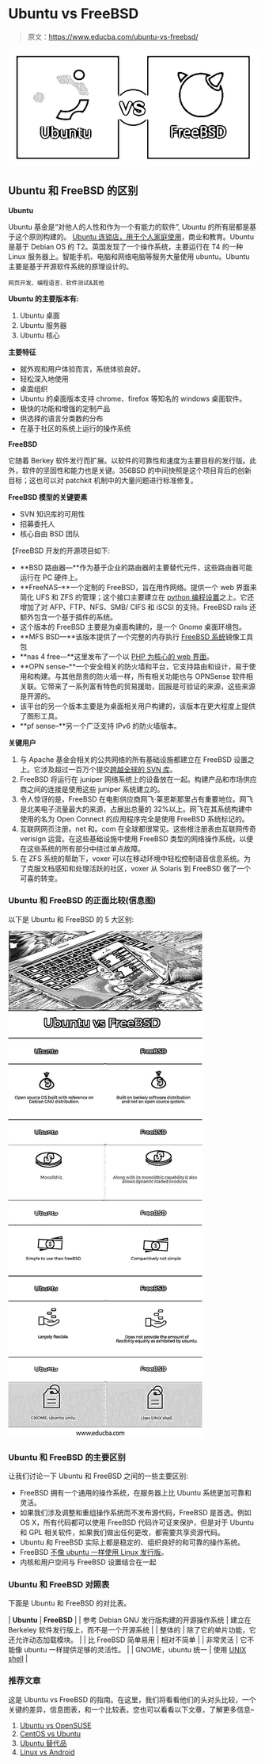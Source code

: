 # Ubuntu vs FreeBSD

> 原文：<https://www.educba.com/ubuntu-vs-freebsd/>

![Ubuntu vs FreeBSD](img/efa8523ddcef257eed07dbea72d56b1c.png)



## Ubuntu 和 FreeBSD 的区别

**Ubuntu**

Ubuntu 基金是“对他人的人性和作为一个有能力的软件”, Ubuntu 的所有层都是基于这个原则构建的。 [Ubuntu 连锁店，用于个人家庭使用](https://www.educba.com/uses-of-ubuntu/)，商业和教育。Ubuntu 是基于 Debian OS 的 T2。英国发现了一个操作系统，主要运行在 T4 的一种 Linux 服务器上。智能手机、电脑和网络电脑等服务大量使用 ubuntu。Ubuntu 主要是基于开源软件系统的原理设计的。

<small>网页开发、编程语言、软件测试&其他</small>

**Ubuntu 的主要版本有:**

1.  Ubuntu 桌面
2.  Ubuntu 服务器
3.  Ubuntu 核心

**主要特征**

*   就外观和用户体验而言，系统体验良好。
*   轻松深入地使用
*   桌面组织
*   Ubuntu 的桌面版本支持 chrome、firefox 等知名的 windows 桌面软件。
*   极快的功能和增强的定制产品
*   供选择的语言分类数的分布
*   在基于社区的系统上运行的操作系统

**FreeBSD**

它随着 Berkey 软件发行而扩展。以软件的可靠性和速度为主要目标的发行版。此外，软件的坚固性和能力也是关键。356BSD 的中间快照是这个项目背后的创新目标；这也可以对 patchkit 机制中的大量问题进行标准修复。

**FreeBSD 模型的关键要素**

*   SVN 知识库的可用性
*   招募委托人
*   核心自由 BSD 团队

【FreeBSD 开发的开源项目如下:

*   **BSD 路由器—**作为基于企业的路由器的主要替代元件，这些路由器可能运行在 PC 硬件上。
*   **FreeNAS–**一个定制的 FreeBSD，旨在用作网络。提供一个 web 界面来简化 UFS 和 ZFS 的管理；这个接口主要建立在 [python 编程设置](https://www.educba.com/what-is-python/)之上。它还增加了对 AFP、FTP、NFS、SMB/ CIFS 和 iSCSI 的支持。FreeBSD rails 还额外包含一个基于插件的系统。
*   这个版本的 FreeBSD 主要是为桌面构建的，是一个 Gnome 桌面环境包。
*   **MFS BSD—**该版本提供了一个完整的内存执行 [FreeBSD 系统](https://www.educba.com/what-is-freebsd/)镜像工具包
*   **nas 4 free—**这里发布了一个以 [PHP 为核心的 web 界面](https://www.educba.com/php-string-functions/)。
*   **OPN sense–**一个安全相关的防火墙和平台，它支持路由和设计，易于使用和构建。与其他昂贵的防火墙一样，所有相关功能也与 OPNSense 软件相关联。它带来了一系列富有特色的贸易援助，回报是可验证的来源，这些来源是开源的。
*   该平台的另一个版本主要是为桌面相关用户构建的，该版本在更大程度上提供了图形工具。
*   **pf sense–**另一个广泛支持 IPv6 的防火墙版本。

**关键用户**

1.  与 Apache 基金会相关的公共网络的所有基础设施都建立在 FreeBSD 设置之上。它涉及超过一百万个提交[跨越全球的 SVN 库](https://www.educba.com/svn-interview-questions/)。
2.  FreeBSD 将运行在 juniper 网络系统上的设备放在一起。构建产品和市场供应商之间的连接是使用这些 juniper 系统建立的。
3.  令人惊讶的是，FreeBSD 在电影供应商网飞·莱恩斯那里占有重要地位。网飞是北美电子流量最大的来源，占展出总量的 32%以上。网飞在其系统构建中使用的名为 Open Connect 的应用程序完全是使用 FreeBSD 系统标记的。
4.  互联网网页注册。net 和。com 在全球都很常见。这些根注册表由互联网传奇 verisign 运营。在这些基础设施中使用 FreeBSD 类型的网络操作系统，以便在这些系统的所有部分中绕过单点故障。
5.  在 ZFS 系统的帮助下，voxer 可以在移动环境中轻松控制语音信息系统。为了克服文档感知和处理活跃的社区，voxer 从 Solaris 到 FreeBSD 做了一个可喜的转变。

### Ubuntu 和 FreeBSD 的正面比较(信息图)

以下是 Ubuntu 和 FreeBSD 的 5 大区别:

![Ubuntu vs FreeBSD Infographics](img/2b6d7e5ab249e51a63e17bc708d55235.png)



### Ubuntu 和 FreeBSD 的主要区别

让我们讨论一下 Ubuntu 和 FreeBSD 之间的一些主要区别:

*   FreeBSD 拥有一个通用的操作系统，在服务器上比 Ubuntu 系统更加可靠和灵活。
*   如果我们涉及调整和重组操作系统而不发布源代码，FreeBSD 是首选。例如 OS X，所有代码都可以使用 FreeBSD 代码许可证来保护，但是对于 Ubuntu 和 GPL 相关软件，如果我们做出任何更改，都需要共享资源代码。
*   Ubuntu 和 FreeBSD 实际上都是稳定的、组织良好的和可靠的操作系统。
*   FreeBSD [不像 ubuntu 一样使用 Linux 发行版](https://www.educba.com/introduction-to-linux/)。
*   内核和用户空间与 FreeBSD 设置结合在一起

### Ubuntu 和 FreeBSD 对照表

下面是 Ubuntu 和 FreeBSD 的对比表。

| **Ubuntu** | **FreeBSD** |
| 参考 Debian GNU 发行版构建的开源操作系统 | 建立在 Berkeley 软件发行版上，而不是一个开源系统 |
| 整体的 | 除了它的单片功能，它还允许动态加载模块。 |
| 比 FreeBSD 简单易用 | 相对不简单 |
| 非常灵活 | 它不能像 ubuntu 一样提供足够的灵活性。 |
| GNOME，ubuntu 统一 | 使用 [UNIX shell](https://www.educba.com/what-is-unix-shell/) |

### 推荐文章

这是 Ubuntu vs FreeBSD 的指南。在这里，我们将看看他们的头对头比较，一个关键的差异，信息图表，和一个比较表。您也可以看看以下文章，了解更多信息–

1.  [Ubuntu vs OpenSUSE](https://www.educba.com/ubuntu-vs-opensuse/)
2.  [CentOS vs Ubuntu](https://www.educba.com/centos-vs-ubuntu/)
3.  [Ubuntu 替代品](https://www.educba.com/ubuntu-alternatives/)
4.  [Linux vs Android](https://www.educba.com/linux-vs-android/)





